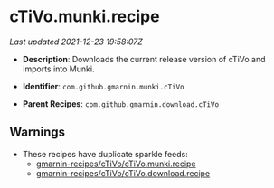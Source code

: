 # cTiVo.munki.recipe

_Last updated 2021-12-23 19:58:07Z_

- **Description**: Downloads the current release version of cTiVo and imports into Munki.

- **Identifier**: `com.github.gmarnin.munki.cTiVo`

- **Parent Recipes**: `com.github.gmarnin.download.cTiVo`

## Warnings

- These recipes have duplicate sparkle feeds:
    - [gmarnin-recipes/cTiVo/cTiVo.munki.recipe](/autopkg-dupe-tracker/gmarnin-recipes/cTiVo/cTiVo.munki.recipe)
    - [gmarnin-recipes/cTiVo/cTiVo.download.recipe](/autopkg-dupe-tracker/gmarnin-recipes/cTiVo/cTiVo.download.recipe)